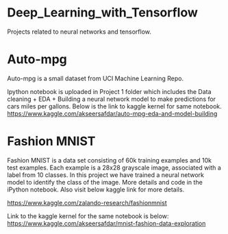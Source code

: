# Deep_Learning_with_Tensorflow


Projects related to neural networks and tensorflow. 


# Auto-mpg 

Auto-mpg is a small dataset from UCI Machine Learning Repo. 

Ipython notebook is uploaded in Project 1 folder which includes the Data cleaning + EDA + Building a neural network model to make predictions for cars miles per gallons. 
Below is the link to kaggle kernel for same notebook. 
https://www.kaggle.com/akseersafdar/auto-mpg-eda-and-model-building


# Fashion MNIST

Fashion MNIST is a data set consisting of 60k training examples and 10k test examples. Each example is a 28x28 grayscale image, associated with a label from 10 classes. In this project we have trained a neural network model to identify the class of the image. More details and code in the iPython notebook.
Also visit below kaggle link for more details.

https://www.kaggle.com/zalando-research/fashionmnist


Link to the kaggle kernel for the same notebook is below:
https://www.kaggle.com/akseersafdar/mnist-fashion-data-exploration



